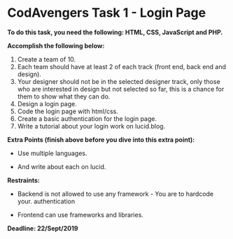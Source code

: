 # CodAvengers Task 1 - Login Page

**To do this task, you need the following: HTML, CSS, JavaScript and PHP.**

**Accomplish the following below:**

1. Create a team of 10.
2. Each team should have at least 2 of each track (front end, back end and design).
3. Your designer should not be in the selected designer track, only those who are interested in design but not selected so far, this is a chance for them to show what they can do.
4. Design a login page.
5. Code the login page with html/css.
6. Create a basic authentication for the login page.
7. Write a tutorial about your login work on lucid.blog.

**Extra Points (finish above before you dive into this extra point):**

* Use multiple languages.

* And write about each on lucid.

**Restraints:**

* Backend is not allowed to use any framework - You are to hardcode your. authentication

* Frontend can use frameworks and libraries.

**Deadline: 22/Sept/2019**
